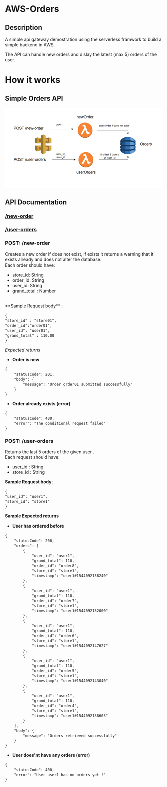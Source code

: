 # AWS-Orders

## Description
A simple api gateway demostration using the serverless framwork to build a simple backend in AWS.

The API can handle new orders and dislay the latest (max 5) orders of the user.

# How it works

## Simple Orders API
<img src="./imgs/orders-api-img.png" />


## API Documentation

### [/new-order](https://github.com/Cyb3rN4u7/AWS-Orders#post--new-order)

### [/user-orders](https://github.com/Cyb3rN4u7/AWS-Orders#post--user-orders)

### POST:  /new-order
Creates a new order if does not exist, if exists it returns a warning that it exists already and does not alter the database.
<br>
Each order should have:
- store_id: String
- order_id: String
- user_id: String
- grand_total : Number
<br>
**Sample Request body** :

```
{
"store_id" : "store01",
"order_id":"order01",
"user_id": "user01",
"grand_total" : 110.00
}

```

 _Expected returns_
<br>
 - **Order is new**

```
{
    "statusCode": 201,
    "body": {
        "message": "Order order01 submitted successfully"
    }
}

```

- **Order already exists (error)**

```
{
    "statusCode": 400,
    "error": "The conditional request failed"
}

```


### POST:  /user-orders
Returns the last 5 orders of the given user .
<br>
Each request should have:

- user_id : String
- store_id : String


**Sample Request body**:

```
{
"user_id": "user1",
"store_id": "store1"
}

```


 **Sample Expected returns**
<br>
 - **User has ordered before**

```
{
    "statusCode": 200,
    "orders": [
        {
            "user_id": "user1",
            "grand_total": 110,
            "order_id": "order8",
            "store_id": "store1",
            "timestamp": "user1#1544092158240"
        },
        {
            "user_id": "user1",
            "grand_total": 110,
            "order_id": "order7",
            "store_id": "store1",
            "timestamp": "user1#1544092152000"
        },
        {
            "user_id": "user1",
            "grand_total": 110,
            "order_id": "order6",
            "store_id": "store1",
            "timestamp": "user1#1544092147627"
        },
        {
            "user_id": "user1",
            "grand_total": 110,
            "order_id": "order5",
            "store_id": "store1",
            "timestamp": "user1#1544092143040"
        },
        {
            "user_id": "user1",
            "grand_total": 110,
            "order_id": "order4",
            "store_id": "store1",
            "timestamp": "user1#1544092138603"
        }
    ],
    "body": {
        "message": "Orders retrieved successfully"
    }
}

```

- **User does'nt have any orders (error)**

```
{
    "statusCode": 400,
    "error": "User user1 has no orders yet !"
}

```

